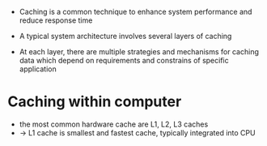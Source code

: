 
* Caching is a common technique to enhance system performance and reduce response time

* A typical system architecture involves several layers of caching
* At each layer, there are multiple strategies and mechanisms for caching data which depend on requirements and constrains of specific application

# Caching within computer  
* the most common hardware cache are L1, L2, L3 caches
* -> L1 cache is smallest and fastest cache, typically integrated into CPU
